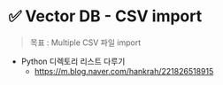 # ✅ Vector DB - CSV import

> 목표 : Multiple CSV 파일 import



- Python 디렉토리 리스트 다루기
  - https://m.blog.naver.com/hankrah/221826518915
